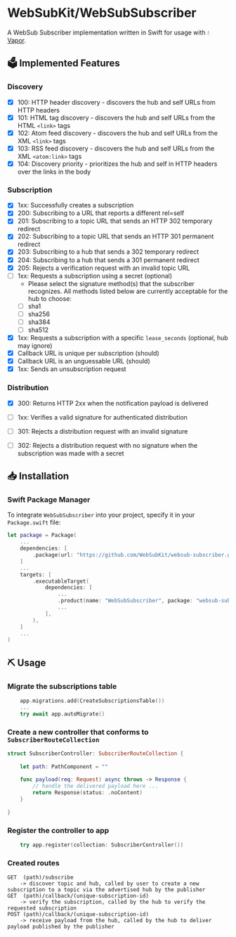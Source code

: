 # WebSubKit/WebSubSubscriber

A WebSub Subscriber implementation written in Swift for usage with 💧 [Vapor](https://github.com/vapor/vapor).

## 🗳️ Implemented Features

### Discovery

* [x] 100: HTTP header discovery - discovers the hub and self URLs from HTTP headers
* [x] 101: HTML tag discovery - discovers the hub and self URLs from the HTML `<link>` tags
* [x] 102: Atom feed discovery - discovers the hub and self URLs from the XML `<link>` tags
* [x] 103: RSS feed discovery - discovers the hub and self URLs from the XML `<atom:link>` tags
* [x] 104: Discovery priority - prioritizes the hub and self in HTTP headers over the links in the body

### Subscription

* [x] 1xx: Successfully creates a subscription
* [x] 200: Subscribing to a URL that reports a different rel=self
* [x] 201: Subscribing to a topic URL that sends an HTTP 302 temporary redirect
* [x] 202: Subscribing to a topic URL that sends an HTTP 301 permanent redirect
* [x] 203: Subscribing to a hub that sends a 302 temporary redirect
* [x] 204: Subscribing to a hub that sends a 301 permanent redirect
* [x] 205: Rejects a verification request with an invalid topic URL
* [ ] 1xx: Requests a subscription using a secret (optional)
  * Please select the signature method(s) that the subscriber recognizes. All methods listed below are currently acceptable for the hub to choose:
  * [ ] sha1
  * [ ] sha256
  * [ ] sha384
  * [ ] sha512
* [x] 1xx: Requests a subscription with a specific `lease_seconds` (optional, hub may ignore)
* [x] Callback URL is unique per subscription (should)
* [x] Callback URL is an unguessable URL (should)
* [x] 1xx: Sends an unsubscription request

### Distribution

* [x] 300: Returns HTTP 2xx when the notification payload is delivered
* [ ] 1xx: Verifies a valid signature for authenticated distribution
* [ ] 301: Rejects a distribution request with an invalid signature
* [ ] 302: Rejects a distribution request with no signature when the subscription was made with a secret


## 📥 Installation

### Swift Package Manager

To integrate `WebSubSubscriber` into your project, specify it in your `Package.swift` file:

```swift
let package = Package(
    ...
    dependencies: [
        .package(url: "https://github.com/WebSubKit/websub-subscriber.git", from: "0.7.4"),
    ]
    ...
    targets: [
        .executableTarget(
            dependencies: [
                ...
                .product(name: "WebSubSubscriber", package: "websub-subscriber"),
                ...
            ],
        ),
    ]
    ...
)
```


## ⛏️ Usage

### Migrate the subscriptions table

```swift 
    app.migrations.add(CreateSubscriptionsTable())
    ...
    try await app.autoMigrate()
```

### Create a new controller that conforms to `SubscriberRouteCollection`

```swift
struct SubscriberController: SubscriberRouteCollection {
    
    let path: PathComponent = ""
    
    func payload(req: Request) async throws -> Response {
        // handle the delivered payload here ...
        return Response(status: .noContent)
    }
    
}
```

### Register the controller to app

```swift
    try app.register(collection: SubscriberController())
```

### Created routes
```
GET  (path)/subscribe 
    -> discover topic and hub, called by user to create a new subscription to a topic via the advertised hub by the publisher 
GET  (path)/callback/(unique-subscription-id)
    -> verify the subscription, called by the hub to verify the requested subscription
POST (path)/callback/(unique-subscription-id)
    -> receive payload from the hub, called by the hub to deliver payload published by the publisher
```
